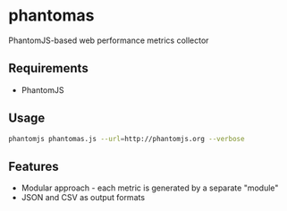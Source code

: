 phantomas
=========

PhantomJS-based web performance metrics collector

## Requirements

* PhantomJS

## Usage

``` bash
phantomjs phantomas.js --url=http://phantomjs.org --verbose
```

## Features

* Modular approach - each metric is generated by a separate "module"
* JSON and CSV as output formats
